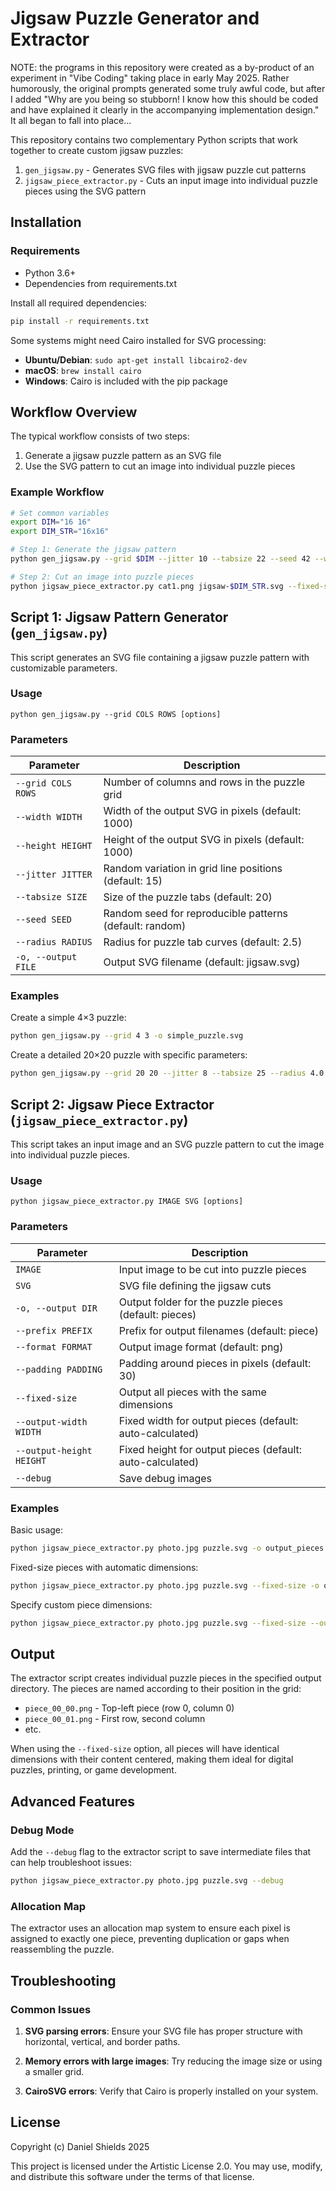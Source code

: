 # Jigsaw Puzzle Generator and Extractor

NOTE:  the programs in this repository were created as a by-product of an experiment in "Vibe Coding" taking place in early May 2025.   Rather humorously, the original prompts generated some truly awful code, but after I added "Why are you being so stubborn!    I know how this should be coded and have explained it clearly in the accompanying implementation design."   It all began to fall into place...

This repository contains two complementary Python scripts that work together to create custom jigsaw puzzles:

1. `gen_jigsaw.py` - Generates SVG files with jigsaw puzzle cut patterns
2. `jigsaw_piece_extractor.py` - Cuts an input image into individual puzzle pieces using the SVG pattern

## Installation

### Requirements

- Python 3.6+
- Dependencies from requirements.txt

Install all required dependencies:

```bash
pip install -r requirements.txt
```

Some systems might need Cairo installed for SVG processing:

- **Ubuntu/Debian**: `sudo apt-get install libcairo2-dev`
- **macOS**: `brew install cairo`
- **Windows**: Cairo is included with the pip package

## Workflow Overview

The typical workflow consists of two steps:

1. Generate a jigsaw puzzle pattern as an SVG file
2. Use the SVG pattern to cut an image into individual puzzle pieces

### Example Workflow

```bash
# Set common variables
export DIM="16 16"
export DIM_STR="16x16"

# Step 1: Generate the jigsaw pattern
python gen_jigsaw.py --grid $DIM --jitter 10 --tabsize 22 --seed 42 --width 2048 --height 2048 --radius 3.0 -o jigsaw-$DIM_STR.svg

# Step 2: Cut an image into puzzle pieces
python jigsaw_piece_extractor.py cat1.png jigsaw-$DIM_STR.svg --fixed-size -o cat-$DIM_STR
```

## Script 1: Jigsaw Pattern Generator (`gen_jigsaw.py`)

This script generates an SVG file containing a jigsaw puzzle pattern with customizable parameters.

### Usage

```
python gen_jigsaw.py --grid COLS ROWS [options]
```

### Parameters

| Parameter | Description |
|-----------|-------------|
| `--grid COLS ROWS` | Number of columns and rows in the puzzle grid |
| `--width WIDTH` | Width of the output SVG in pixels (default: 1000) |
| `--height HEIGHT` | Height of the output SVG in pixels (default: 1000) |
| `--jitter JITTER` | Random variation in grid line positions (default: 15) |
| `--tabsize SIZE` | Size of the puzzle tabs (default: 20) |
| `--seed SEED` | Random seed for reproducible patterns (default: random) |
| `--radius RADIUS` | Radius for puzzle tab curves (default: 2.5) |
| `-o, --output FILE` | Output SVG filename (default: jigsaw.svg) |

### Examples

Create a simple 4×3 puzzle:
```bash
python gen_jigsaw.py --grid 4 3 -o simple_puzzle.svg
```

Create a detailed 20×20 puzzle with specific parameters:
```bash
python gen_jigsaw.py --grid 20 20 --jitter 8 --tabsize 25 --radius 4.0 --seed 123 -o detailed_puzzle.svg
```

## Script 2: Jigsaw Piece Extractor (`jigsaw_piece_extractor.py`)

This script takes an input image and an SVG puzzle pattern to cut the image into individual puzzle pieces.

### Usage

```
python jigsaw_piece_extractor.py IMAGE SVG [options]
```

### Parameters

| Parameter | Description |
|-----------|-------------|
| `IMAGE` | Input image to be cut into puzzle pieces |
| `SVG` | SVG file defining the jigsaw cuts |
| `-o, --output DIR` | Output folder for the puzzle pieces (default: pieces) |
| `--prefix PREFIX` | Prefix for output filenames (default: piece) |
| `--format FORMAT` | Output image format (default: png) |
| `--padding PADDING` | Padding around pieces in pixels (default: 30) |
| `--fixed-size` | Output all pieces with the same dimensions |
| `--output-width WIDTH` | Fixed width for output pieces (default: auto-calculated) |
| `--output-height HEIGHT` | Fixed height for output pieces (default: auto-calculated) |
| `--debug` | Save debug images |

### Examples

Basic usage:
```bash
python jigsaw_piece_extractor.py photo.jpg puzzle.svg -o output_pieces
```

Fixed-size pieces with automatic dimensions:
```bash
python jigsaw_piece_extractor.py photo.jpg puzzle.svg --fixed-size -o output_pieces
```

Specify custom piece dimensions:
```bash
python jigsaw_piece_extractor.py photo.jpg puzzle.svg --fixed-size --output-width 300 --output-height 300 -o output_pieces
```

## Output

The extractor script creates individual puzzle pieces in the specified output directory. The pieces are named according to their position in the grid:

- `piece_00_00.png` - Top-left piece (row 0, column 0)
- `piece_00_01.png` - First row, second column
- etc.

When using the `--fixed-size` option, all pieces will have identical dimensions with their content centered, making them ideal for digital puzzles, printing, or game development.

## Advanced Features

### Debug Mode

Add the `--debug` flag to the extractor script to save intermediate files that can help troubleshoot issues:
```bash
python jigsaw_piece_extractor.py photo.jpg puzzle.svg --debug
```

### Allocation Map

The extractor uses an allocation map system to ensure each pixel is assigned to exactly one piece, preventing duplication or gaps when reassembling the puzzle.

## Troubleshooting

### Common Issues

1. **SVG parsing errors**: Ensure your SVG file has proper structure with horizontal, vertical, and border paths.

2. **Memory errors with large images**: Try reducing the image size or using a smaller grid.

3. **CairoSVG errors**: Verify that Cairo is properly installed on your system.

## License

Copyright (c) Daniel Shields 2025

This project is licensed under the Artistic License 2.0.
You may use, modify, and distribute this software under the terms of that license.
